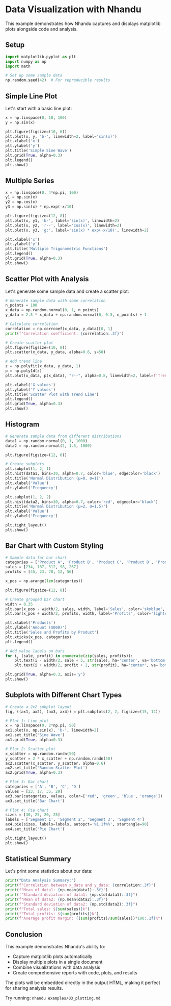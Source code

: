 # Data Visualization with Nhandu

This example demonstrates how Nhandu captures and displays matplotlib plots alongside code and analysis.

## Setup

```python
import matplotlib.pyplot as plt
import numpy as np
import math

# Set up some sample data
np.random.seed(42)  # For reproducible results
```

## Simple Line Plot

Let's start with a basic line plot:

```python
x = np.linspace(0, 10, 100)
y = np.sin(x)

plt.figure(figsize=(10, 6))
plt.plot(x, y, 'b-', linewidth=2, label='sin(x)')
plt.xlabel('x')
plt.ylabel('y')
plt.title('Simple Sine Wave')
plt.grid(True, alpha=0.3)
plt.legend()
plt.show()
```

## Multiple Series

```python
x = np.linspace(0, 4*np.pi, 100)
y1 = np.sin(x)
y2 = np.cos(x)
y3 = np.sin(x) * np.exp(-x/10)

plt.figure(figsize=(12, 8))
plt.plot(x, y1, 'b-', label='sin(x)', linewidth=2)
plt.plot(x, y2, 'r--', label='cos(x)', linewidth=2)
plt.plot(x, y3, 'g:', label='sin(x) * exp(-x/10)', linewidth=2)

plt.xlabel('x')
plt.ylabel('y')
plt.title('Multiple Trigonometric Functions')
plt.legend()
plt.grid(True, alpha=0.3)
plt.show()
```

## Scatter Plot with Analysis

Let's generate some sample data and create a scatter plot:

```python
# Generate sample data with some correlation
n_points = 100
x_data = np.random.normal(0, 1, n_points)
y_data = 2.5 * x_data + np.random.normal(0, 0.5, n_points) + 1

# Calculate correlation
correlation = np.corrcoef(x_data, y_data)[0, 1]
print(f"Correlation coefficient: {correlation:.3f}")

# Create scatter plot
plt.figure(figsize=(10, 8))
plt.scatter(x_data, y_data, alpha=0.6, s=50)

# Add trend line
z = np.polyfit(x_data, y_data, 1)
p = np.poly1d(z)
plt.plot(x_data, p(x_data), "r--", alpha=0.8, linewidth=2, label=f'Trend line (r={correlation:.3f})')

plt.xlabel('X values')
plt.ylabel('Y values')
plt.title('Scatter Plot with Trend Line')
plt.legend()
plt.grid(True, alpha=0.3)
plt.show()
```

## Histogram

```python
# Generate sample data from different distributions
data1 = np.random.normal(0, 1, 1000)
data2 = np.random.normal(2, 1.5, 1000)

plt.figure(figsize=(12, 6))

# Create subplots
plt.subplot(1, 2, 1)
plt.hist(data1, bins=30, alpha=0.7, color='blue', edgecolor='black')
plt.title('Normal Distribution (μ=0, σ=1)')
plt.xlabel('Value')
plt.ylabel('Frequency')

plt.subplot(1, 2, 2)
plt.hist(data2, bins=30, alpha=0.7, color='red', edgecolor='black')
plt.title('Normal Distribution (μ=2, σ=1.5)')
plt.xlabel('Value')
plt.ylabel('Frequency')

plt.tight_layout()
plt.show()
```

## Bar Chart with Custom Styling

```python
# Sample data for bar chart
categories = ['Product A', 'Product B', 'Product C', 'Product D', 'Product E']
sales = [234, 187, 312, 98, 267]
profits = [45, 23, 78, 12, 56]

x_pos = np.arange(len(categories))

plt.figure(figsize=(12, 8))

# Create grouped bar chart
width = 0.35
plt.bar(x_pos - width/2, sales, width, label='Sales', color='skyblue', edgecolor='navy')
plt.bar(x_pos + width/2, profits, width, label='Profits', color='lightcoral', edgecolor='darkred')

plt.xlabel('Products')
plt.ylabel('Amount ($000)')
plt.title('Sales and Profits by Product')
plt.xticks(x_pos, categories)
plt.legend()

# Add value labels on bars
for i, (sale, profit) in enumerate(zip(sales, profits)):
    plt.text(i - width/2, sale + 5, str(sale), ha='center', va='bottom')
    plt.text(i + width/2, profit + 2, str(profit), ha='center', va='bottom')

plt.grid(True, alpha=0.3, axis='y')
plt.show()
```

## Subplots with Different Chart Types

```python
# Create a 2x2 subplot layout
fig, ((ax1, ax2), (ax3, ax4)) = plt.subplots(2, 2, figsize=(15, 12))

# Plot 1: Line plot
x = np.linspace(0, 2*np.pi, 50)
ax1.plot(x, np.sin(x), 'b-', linewidth=2)
ax1.set_title('Sine Wave')
ax1.grid(True, alpha=0.3)

# Plot 2: Scatter plot
x_scatter = np.random.randn(50)
y_scatter = 2 * x_scatter + np.random.randn(50)
ax2.scatter(x_scatter, y_scatter, alpha=0.6)
ax2.set_title('Random Scatter Plot')
ax2.grid(True, alpha=0.3)

# Plot 3: Bar chart
categories = ['A', 'B', 'C', 'D']
values = [23, 17, 35, 29]
ax3.bar(categories, values, color=['red', 'green', 'blue', 'orange'])
ax3.set_title('Bar Chart')

# Plot 4: Pie chart
sizes = [30, 25, 20, 25]
labels = ['Segment 1', 'Segment 2', 'Segment 3', 'Segment 4']
ax4.pie(sizes, labels=labels, autopct='%1.1f%%', startangle=90)
ax4.set_title('Pie Chart')

plt.tight_layout()
plt.show()
```

## Statistical Summary

Let's print some statistics about our data:

```python
print("Data Analysis Summary:")
print(f"Correlation between x_data and y_data: {correlation:.3f}")
print(f"Mean of data1: {np.mean(data1):.3f}")
print(f"Standard deviation of data1: {np.std(data1):.3f}")
print(f"Mean of data2: {np.mean(data2):.3f}")
print(f"Standard deviation of data2: {np.std(data2):.3f}")
print(f"Total sales: ${sum(sales)}k")
print(f"Total profits: ${sum(profits)}k")
print(f"Average profit margin: {(sum(profits)/sum(sales))*100:.1f}%")
```

## Conclusion

This example demonstrates Nhandu's ability to:
- Capture matplotlib plots automatically
- Display multiple plots in a single document
- Combine visualizations with data analysis
- Create comprehensive reports with code, plots, and results

The plots will be embedded directly in the output HTML, making it perfect for sharing analysis results.

Try running: `nhandu examples/03_plotting.md`